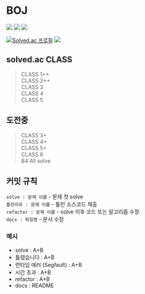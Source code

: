 # BOJ

<img src = "https://img.shields.io/badge/c++-%2300599C.svg?style=for-the-badge&logo=c%2B%2B&logoColor=white"/> <img src = "https://img.shields.io/badge/Visual%20Studio%20Code-0078d7.svg?style=for-the-badge&logo=visual-studio-code&logoColor=white"/> <img src = "https://img.shields.io/badge/mac%20os-000000?style=for-the-badge&logo=macos&logoColor=F0F0F0"/>


[![Solved.ac 프로필](http://mazassumnida.wtf/api/v2/generate_badge?boj=jaesang00)](https://solved.ac/jaesang00)
<img src="http://mazandi.herokuapp.com/api?handle=jaesang00&theme=warm"/>


## solved.ac CLASS
> CLASS 1++  
> CLASS 2++  
> CLASS 3  
> CLASS 4  
> CLASS 5  


## 도전중
> CLASS 3+  
> CLASS 4+  
> CLASS 5+  
> CLASS 6  
> B4 All solve  


## 커밋 규칙  
`solve : 문제 이름` - 문제 첫 solve  
`틀린이유 : 문제 이름` - 틀린 소스코드 제출  
`refactor : 문제 이름` - solve 이후 코드 또는 알고리즘 수정  
`docs : 파일명` - 문서 수정  

### 예시  
- solve : A+B  
- 틀렸습니다 : A+B  
- 런타임 에러 (Segfault) : A+B  
- 시간 초과 : A+B  
- refactor : A+B  
- docs : README
